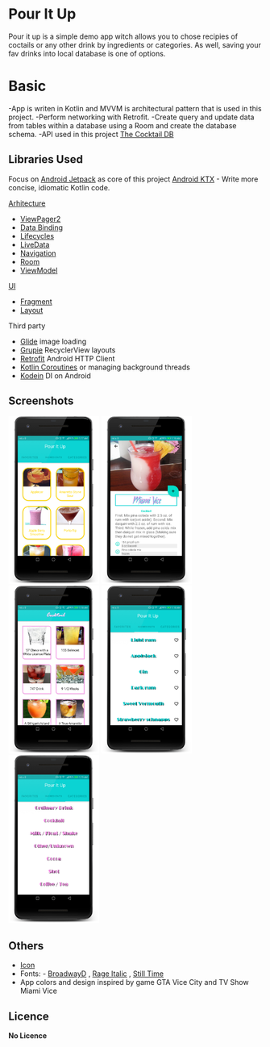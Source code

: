 ﻿# Pour It Up

Pour it up is a simple demo app witch allows you to chose recipies of coctails or any other drink by ingredients or categories. As well, saving your fav drinks into local database is one of options.


# Basic

-App is writen in Kotlin and MVVM is architectural pattern that is used in this project.
-Perform networking with Retrofit.
-Create query and update data from tables within a database using a Room and create the database schema.
-API used in this project [The Cocktail DB](https://rapidapi.com/theapiguy/api/the-cocktail-db?endpoint=apiendpoint_b2280d27-a2ef-4de9-be14-8c3f88f2d9ec)

## Libraries Used
Focus on [Android Jetpack](https://developer.android.com/jetpack) as core of this project
[Android KTX](https://developer.android.com/kotlin/ktx) - Write more concise, idiomatic Kotlin code.

[Arhitecture](https://developer.android.com/topic/libraries/architecture)
 -  [ViewPager2](https://developer.android.com/jetpack/androidx/releases/viewpager2)
 -  [Data Binding](https://developer.android.com/topic/libraries/data-binding/)
 - [Lifecycles](https://developer.android.com/topic/libraries/architecture/lifecycle)
 - [LiveData](https://developer.android.com/topic/libraries/architecture/livedata)
 - [Navigation](https://developer.android.com/guide/navigation/)
 - [Room](https://developer.android.com/topic/libraries/architecture/room)
 - [ViewModel](https://developer.android.com/topic/libraries/architecture/viewmodel)

[UI](https://developer.android.com/guide/topics/ui)
 - [Fragment](https://developer.android.com/guide/components/fragments)
 - [Layout](https://developer.android.com/guide/topics/ui/declaring-layout)

Third party
 - [Glide](https://bumptech.github.io/glide/) image loading
 - [Grupie](https://github.com/lisawray/groupie) RecyclerView layouts
 - [Retrofit](https://square.github.io/retrofit/) Android HTTP Client
 - [Kotlin Coroutines](https://kotlinlang.org/docs/reference/coroutines-overview.html) or managing background threads
  - [Kodein](https://kodein.org/Kodein-DI/?5.0/android) DI on Android
## Screenshots

<img src="screenshots/device-2020-05-15-011724_framed.png" width="180">
<img src="screenshots/device-2020-05-15-011824_framed.png" width="180">
<img src="screenshots/device-2020-05-15-011845_framed.png" width="180">
<img src="screenshots/device-2020-05-15-011859_framed.png" width="180">
<img src="screenshots/device-2020-05-15-011908_framed.png" width="180">


## Others

  - [Icon](https://www.flaticon.com/free-icon/cocktail_955836?term=cocktail&page=1&position=32)
  - Fonts: - [BroadwayD](https://www.wfonts.com/font/broadwayd) , [Rage Italic](https://www.dafontfree.net/freefonts-rage-italic-f65266.htm) , [Still Time](https://www.dafont.com/still-time.font)
  - App colors and design inspired by game GTA Vice City and TV Show Miami Vice

## Licence

**No Licence**


